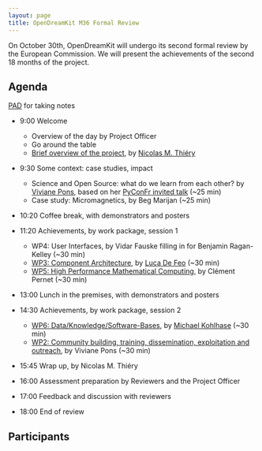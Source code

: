 ```yaml
---
layout: page
title: OpenDreamKit M36 Formal Review
---
```


On October 30th, OpenDreamKit will undergo its second formal review
by the European Commission. We will present the achievements of the
second 18 months of the project.

<!-- including [30 deliverables](https://github.com/OpenDreamKit/OpenDreamKit/issues?q=label%3AReportingPeriod2).!-->

## Agenda

[PAD](https://hackmd.io/P0eWyulZSgGWD6i3VDYDCA) for taking notes

- 9:00 Welcome
   - Overview of the day by Project Officer
   - Go around the table
   - [Brief overview of the project](overview-final.pdf), by [Nicolas M. Thiéry](http://Nicolas.Thiery.name)

- 9:30 Some context: case studies, impact
    - Science and Open Source: what do we learn from each other?
      by [Viviane Pons](https://github.com/VivianePons),
      based on her [PyConFr invited talk](https://www.pycon.fr/2018/en/news/2018-09-17-introducig-first-keynote-speaker/)
      (~25 min)
    - Case study: Micromagnetics, by Beg Marijan (~25 min)

- 10:20 Coffee break, with demonstrators and posters

- 11:20 Achievements, by work package, session 1
    - WP4: User Interfaces, by Vidar Fauske filling in for Benjamin Ragan-Kelley (~30 min)
    - [WP3: Component Architecture](WP3/), by [Luca De Feo](https://defeo.lu/) (~30 min)
    - [WP5: High Performance Mathematical Computing](https://github.com/OpenDreamKit/OpenDreamKit/blob/master/ReportingPeriod_2/WP5/WP5.pdf),
      by Clément Pernet (~30 min)
- 13:00 Lunch in the premises, with demonstrators and posters

- 14:30 Achievements, by work package, session 2
    - [WP6: Data/Knowledge/Software-Bases](WP6.pdf), by [Michael Kohlhase](http://kwarc.info/kohlhase) (~30 min)
    - [WP2: Community building, training, dissemination, exploitation and outreach](WP2), by Viviane Pons (~30 min)
- 15:45 Wrap up, by Nicolas M. Thiéry
- 16:00 Assessment preparation by Reviewers and the Project Officer

- 17:00 Feedback and discussion with reviewers

- 18:00 End of review

## Participants

